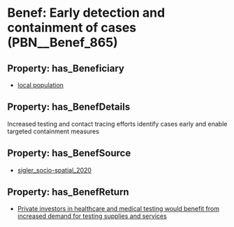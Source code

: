 # Benef: __Early detection and containment of cases__ (PBN__Benef_865)

## Property: has_Beneficiary

* [local population](../Stakeholder/PBN__Stakeholder_349)

## Property: has_BenefDetails

Increased testing and contact tracing efforts identify cases early and enable targeted containment measures

## Property: has_BenefSource

* [sigler_socio-spatial_2020](../Article/PBN__Article_175)

## Property: has_BenefReturn

* [Private investors in healthcare and medical testing would benefit from increased demand for testing supplies and services](../BenefReturn/PBN__BenefReturn_946)

